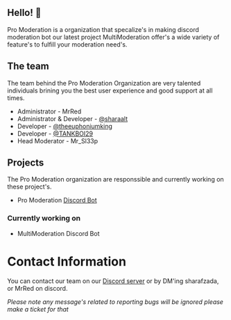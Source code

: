 ## Hello! 👋
Pro Moderation is a organization that specalize's in making discord moderation bot our latest project MultiModeration offer's a wide variety of feature's to fulfill your moderation need's.

## The team
The team behind the Pro Moderation Organization are very talented individuals brining you the best user experience and good support at all times.

* Administrator - MrRed
* Administrator & Developer - [@sharaalt](https://github.com/sharaalt)
* Developer - [@theeuphoniumking](https://github.com/theeuphoniumking)
* Developer - [@TANKBOI29](https://github.com/TANKBOI29)
* Head Moderator - Mr_Sl33p

## Projects
The Pro Moderation organization are responssible and currently working on these project's.

* Pro Moderation [Discord Bot](https://discord.com/api/oauth2/authorize?client_id=1100594830511448094&permissions=1514781698263&scope=bot%20applications.commands)

### Currently working on
* MultiModeration Discord Bot

# Contact Information
You can contact our team on our [Discord server](https://discord.gg/FpbabhGXRU) or by DM'ing sharafzada, or MrRed on discord.

*Please note any message's related to reporting bugs will be ignored please make a ticket for that*
<!--

**Here are some ideas to get you started:**

🙋‍♀️ A short introduction - what is your organization all about?
🌈 Contribution guidelines - how can the community get involved?
👩‍💻 Useful resources - where can the community find your docs? Is there anything else the community should know?
🍿 Fun facts - what does your team eat for breakfast?
🧙 Remember, you can do mighty things with the power of [Markdown](https://docs.github.com/github/writing-on-github/getting-started-with-writing-and-formatting-on-github/basic-writing-and-formatting-syntax)
-->
